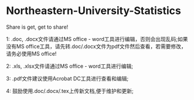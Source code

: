 # Northeastern-University-Statistics
Share is get, get to share!

1: .doc, .docx文件请通过MS office - word工具进行编辑，否则会出现乱码;如果没有MS office工具，请先转.doc/.docx文件为pdf文件然后查看，若需要修改，请务必使用MS office!

2: .xls, .xlsx文件请通过MS office - word工具进行编辑;

3: .pdf文件建议使用Acrobat DC工具进行查看和编辑;

4: 鼓励使用.doc/.docx/.tex上传新文档,便于维护和更新;
